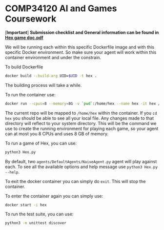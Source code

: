 # COMP34120 AI and Games Coursework

[**Important**] **Submission checklist and General information can be found in [Hex game doc.pdf](./Hex%20game%20doc.pdf)**

We will be running each within this specific Dockerfile image and with this specific Docker environment. So make sure
your agent will work within this container environment and under the constrain.

To build Dockerfile
```bash
docker build --build-arg UID=$UID -t hex .
```
The building process will take a while. 


To run the container use:
```bash
docker run --cpus=8 --memory=8G -v `pwd`:/home/hex --name hex -it hex /bin/bash
```

The current repo will be mapped to `/home/hex` within the container. 
If you `cd hex` you should be able to see all your
local file. Any changes made to that directory will reflect to your system directory. This will be the command we use
to create the running environment for playing each game, so your agent can at most you 8 CPUs and uses 8 GB of memory.

To run a game of Hex, you can use:

```bash
python3 Hex.py
```

By default, two `agents/DefaultAgents/NaiveAgent.py` agent will play against each. To see all the available options and
help message use `python3 Hex.py --help`.

To exit the docker container you can simply do `exit`. This will stop the container.

To enter the container again you can simply use:

```bash
docker start -i hex
```

To run the test suite, you can use:

```bash
python3 -m unittest discover
```
